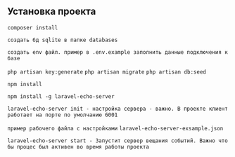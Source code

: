 ## Установка проекта ##

``composer install``

``создать бд sqlite в папке databases``

``создать env файл. пример в .env.example заполнить данные подключения к базе``

``php artisan key:generate``
``php artisan migrate``
``php artisan db:seed``

``npm install``

``npm install -g laravel-echo-server ``

``laravel-echo-server init - настройка сервера - важно. В проекте клиент работает на порте по умолчанию 6001``

``пример рабочего файла с настройками``
``laravel-echo-server-exsample.json``

``laravel-echo-server start - Запустит сервер вещания событий. Важно что бы процес был активен во время работы проекта``





